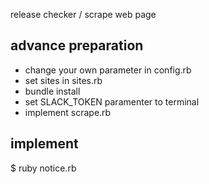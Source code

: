 release checker / scrape web page

## advance preparation
- change your own parameter in config.rb
- set sites in sites.rb
- bundle install
- set SLACK_TOKEN paramenter to terminal
- implement scrape.rb

## implement
$ ruby notice.rb  
